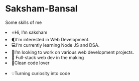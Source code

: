 # Saksham-Bansal
Some skills of me<br><li>
⭐Hi, I’m saksham <br></li><li>
🌓I’m interested in Web Development.<br></li><li>
💻I’m currently learning Node JS and  DSA.<br></li><li>
 🚀I’m looking to work on various  web development  projects.<br></li><li>
 🚀 Full-stack web dev in the making <br></li><li> 🧠Clean code lover  </li><br> <li>💡Turning curiosity into code </li>
 
